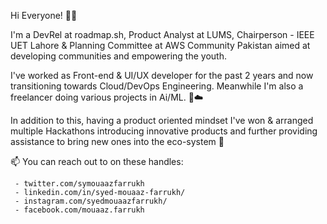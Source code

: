 Hi Everyone! 👋🏻

I'm a DevRel at roadmap.sh, Product Analyst at LUMS, Chairperson - IEEE UET Lahore & Planning Committee at AWS Community Pakistan aimed at developing communities and empowering the youth.

I've worked as Front-end & UI/UX developer for the past 2 years and now transitioning towards Cloud/DevOps Engineering. Meanwhile I'm also a freelancer doing various projects in Ai/ML. 🚀☁️

In addition to this, having a product oriented mindset I've won & arranged multiple Hackathons introducing innovative products and further providing assistance to bring new ones into the eco-system 🦾

📫 You can reach out to on these handles:

     - twitter.com/symouaazfarrukh
     - linkedin.com/in/syed-mouaaz-farrukh/
     - instagram.com/syedmouaazfarrukh/
     - facebook.com/mouaaz.farrukh
      

<!---
syedmouaazfarrukh/syedmouaazfarrukh is a ✨ special ✨ repository because its `README.md` (this file) appears on your GitHub profile.
You can click the Preview link to take a look at your changes.
--->
